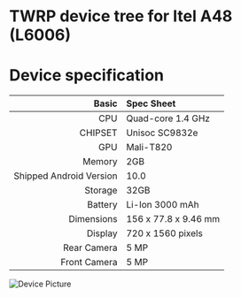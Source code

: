 # TWRP device tree for Itel A48 (L6006)

# Device specification

Basic   | Spec Sheet
-------:|:------------------------
CPU     | Quad-core 1.4 GHz
CHIPSET | Unisoc SC9832e
GPU     | Mali-T820
Memory  | 2GB
Shipped Android Version | 10.0
Storage | 32GB
Battery | Li-Ion 3000 mAh
Dimensions | 156 x 77.8 x 9.46 mm
Display | 720 x 1560 pixels
Rear Camera  | 5 MP
Front Camera | 5 MP

![Device Picture](https://www.ozon.ru/product/242248354/?oos_search=false)
